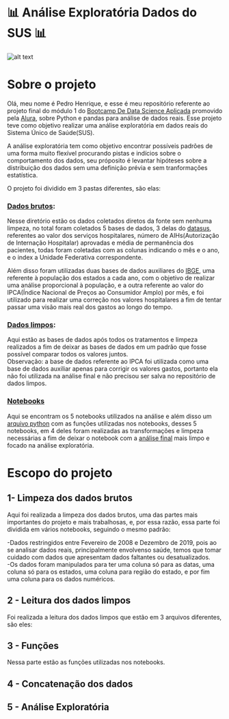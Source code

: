 # :bar_chart: Análise Exploratória Dados do SUS :bar_chart:

![alt text](https://upload.wikimedia.org/wikipedia/commons/thumb/0/0b/Logo_SUS.svg/1200px-Logo_SUS.svg.png)

# Sobre o projeto

Olá, meu nome é Pedro Henrique, e esse é meu repositório referente ao projeto final do módulo 1 do [Bootcamp De Data Science Aplicada](https://www.alura.com.br/bootcamp/data-science-aplicada/matriculas-abertas) promovido pela [Alura](https://www.alura.com.br/), sobre Python e pandas para análise de dados reais. Esse projeto teve como objetivo realizar uma análise exploratória em dados reais do Sistema Único de Saúde(SUS).

A análise exploratória tem como objetivo encontrar possíveis padrões de uma forma muito flexível procurando pistas e indícios sobre o comportamento dos dados, seu próposito é levantar hipóteses sobre a distribuição dos dados sem uma definição prévia e sem tranformações estatística.

O projeto foi dividido em 3 pastas diferentes, são elas:
 
### [Dados brutos](https://github.com/Pedro-correa-almeida/Projeto_final_M1_bootcamp_alura/tree/main/dados_limpos): 

Nesse diretório estão os dados coletados diretos da fonte sem nenhuma limpeza, no total foram coletados 5 bases de dados, 3 delas do [datasus](http://tabnet.datasus.gov.br/cgi/menu_tabnet_php.htm#), referentes ao valor dos serviços hospitalares, número de AIHs(Autorização de Internação Hospitalar) aprovadas e média de permanência dos pacientes, todas foram coletadas com as colunas indicando o mês e o ano, e o index a Unidade Federativa correspondente.

Além disso foram utilizadas duas bases de dados auxiliares do [IBGE](https://www.ibge.gov.br/pt/inicio.html), uma referente à população dos estados a cada ano, com o objetivo de realizar uma análise proporcional à população, e a outra referente ao valor do IPCA(Índice Nacional de Preços ao Consumidor Amplo) por mês, e foi utilizado para realizar uma correção nos valores hospitalares a fim de tentar passar uma visão mais real dos gastos ao longo do tempo.

### [Dados limpos](https://github.com/Pedro-correa-almeida/Projeto_final_M1_bootcamp_alura/tree/main/dados_limpos):

Aqui estão as bases de dados após todos os tratamentos e limpeza realizados a fim de deixar as bases de dados em um padrão que fosse possível comparar todos os valores juntos.
<br>
Observação: a base de dados referente ao IPCA foi utilizada como uma base de dados auxiliar apenas para corrigir os valores gastos, portanto ela não foi utilizada na análise final e não precisou ser salva no repositório de dados limpos.

### [Notebooks](https://github.com/Pedro-correa-almeida/Projeto_final_M1_bootcamp_alura/tree/main/notebooks)

Aqui se encontram os 5 notebooks utilizados na análise e além disso um [arquivo python](https://github.com/Pedro-correa-almeida/Projeto_final_M1_bootcamp_alura/tree/main/notebooks/funcoes_datasus.py) com as funções utilizadas nos notebooks, desses 5 notebooks, em 4 deles foram realizadas as transformações e limpeza necessárias a fim de deixar o notebook com a [análise final](https://github.com/Pedro-correa-almeida/Projeto_final_M1_bootcamp_alura/blob/main/notebooks/analise_exploratoria_final.ipynb) mais limpo e focado na análise exploratória.

# Escopo do projeto

## 1- Limpeza dos dados brutos

Aqui foi realizada a limpeza dos dados brutos, uma das partes mais importantes do projeto e mais trabalhosas, e, por essa razão, essa parte foi dividida em vários notebooks, seguindo o mesmo padrão:

-Dados restringidos entre Fevereiro de 2008 e Dezembro de 2019, pois ao se analisar dados reais, principalmente envolvenso saúde, temos que tomar cuidado com dados que apresentam dados faltantes ou desatualizados.
<br>
-Os dados foram manipulados para ter uma coluna só para as datas, uma coluna só para os estados, uma coluna para região do estado, e por fim uma coluna para os dados numéricos.

## 2 - Leitura dos dados limpos

Foi realizada a leitura dos dados limpos que estão em 3 arquivos diferentes, são eles:



## 3 - Funções

Nessa parte estão as funções utilizadas nos notebooks.

## 4 - Concatenação dos dados

## 5 - Análise Exploratória
